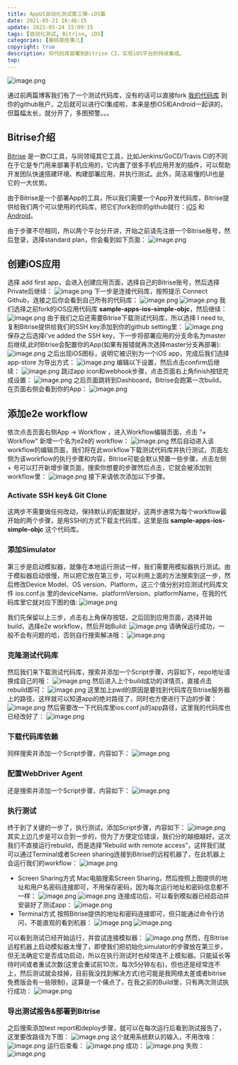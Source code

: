```yaml
---
title: AppUI自动化测试第三弹-iOS篇
date: 2021-05-21 16:46:15
update: 2021-05-24 15:09:15
tags: [自动化测试, Bitrise, iOS]
categories: [搬砖那些事儿]
copyright: true
description: 将代码库部署到Bitrise CI，实现iOS平台的持续集成。
top:
---
```


![image.png](https://i.loli.net/2021/05/24/C63wHlmUE5o4Nh8.png)

通过前两篇博客我们有了一个测试代码库，没有的话可以直接fork [我的代码库](https://github.com/Summyj/AppUI-AutoTest) 到你的github账户，之后就可以进行CI集成啦，本来是想iOS和Android一起讲的，但篇幅太长，就分开了，多图预警。。。

## Bitrise介绍

[Bitrise](https://www.bitrise.io/) 是一款CI工具，与同领域其它工具，比如Jenkins/GoCD/Travis CI的不同在于它是专门用来部署手机应用的，它内置了很多手机应用开发的插件，可以帮助开发团队快速搭建环境、构建部署应用，并执行测试。此外，简洁易懂的UI也是它的一大优势。

由于Bitrise是一个部署App的工具，所以我们需要一个App开发代码库，Bitrise提供给我们两个可以使用的代码库，把它们fork到你的github就行：[iOS](https://github.com/bitrise-io/sample-apps-ios-simple-objc) 和 [Android](https://github.com/bitrise-io/sample-apps-android-sdk22)。

由于步骤不尽相同，所以两个平台分开讲，开始之前请先注册一个Bitrise账号，然后登录，选择standard plan，你会看到如下页面：
![image.png](https://i.loli.net/2021/05/24/ivXJu7KHpICV6Ay.png)

## 创建iOS应用
选择 add first app，会进入创建应用页面，选择自己的Bitrise账号，然后选择Private后继续：
![image.png](https://i.loli.net/2021/05/24/7JP2ti1xsuGfvDE.png)
下一步是连接代码库，按照提示 Connect Github，连接之后你会看到自己所有的代码库：
![image.png](https://i.loli.net/2021/05/24/ZjReaio4EVXcyYl.png)
![image.png](https://i.loli.net/2021/05/24/RD9NF4ZMaQ2zwc6.png)
我们选择之前fork的iOS应用代码库 **sample-apps-ios-simple-objc**，然后继续：
![image.png](https://i.loli.net/2021/05/24/835XDmsRhif7PCl.png)
由于我们之后还需要Bitrise下载测试代码库，所以选择 I need to, 复制Bitrise提供给我们的SSH key添加到你的github setting里：
![image.png](https://i.loli.net/2021/05/24/XJkaPhegf62cK1Y.png)
保存之后选择i've added the SSH key，下一步将部署应用的分支命名为master后继续,此时Bitrise会配置你的App(如果有报错就再次选择master分支再部署):
![image.png](https://i.loli.net/2021/05/26/HV53lg6SA8bmLpj.png)
之后出现iOS图标，说明它被识别为一个iOS app，完成后我们选择 app-store 为导出方式：
![image.png](https://i.loli.net/2021/05/24/XuqvxZcNVnSl5LE.png)
编辑以下设置，然后点击confirm后继续：
![image.png](https://i.loli.net/2021/05/24/lvsUiuCqImEkZga.png)
跳过app icon和webhook步骤，点击页面右上角finish按钮完成设置：
![image.png](https://i.loli.net/2021/05/24/zNgWhZAep1suL8t.png)
之后页面跳转到Dashboard，Bitrise会跑第一次build，在页面右侧会看到你的App：
![image.png](https://i.loli.net/2021/05/24/R1lQBKVOtpTN9JX.png)
## 添加e2e workflow
依次点击页面右侧App -> Workflow ，进入Workflow编辑页面，点击 “+ Workflow” 新增一个名为e2e的 workflow：
![image.png](https://i.loli.net/2021/05/24/pDifPg2hGw9ROcl.png)
然后自动进入该workflow的编辑页面，我们将在此workflow下载测试代码库并执行测试，页面左侧为该workflow的执行步骤和内容，Bitrise可能会默认预置一些步骤，点击左侧 + 号可以打开新增步骤页面，搜索你想要的步骤然后点击，它就会被添加到workflow里：
![image.png](https://i.loli.net/2021/05/24/N6P28sGVBMnU3T9.png)
接下来请依次添加以下步骤。

### Activate SSH key& Git Clone

这两步不需要做任何改动，保持默认的配置就好，这两步通常为每个workflow最开始的两个步骤，是用SSH的方式下载主代码库，这里是指 **sample-apps-ios-simple-objc** 这个代码库。

### 添加Simulator
第三步是启动模拟器，就像在本地运行测试一样，我们需要用模拟器执行测试。由于模拟器启动很慢，所以把它放在第三步，可以利用上面的方法搜索到这一步，然后修改Device Model、OS version、Platform，这三个值分别对应测试代码库文件 ios.conf.js 里的deviceName、platformVersion、platformName，在我的代码库里它就对应下图的值: 
![image.png](https://i.loli.net/2021/05/24/Qr9CitX4TwjNEae.png)

我们先保留以上三步，点击右上角保存按钮，之后回到应用页面，选择开始build，选择e2e workflow，然后开始Build:
![image.png](https://i.loli.net/2021/05/24/eJPU6g3AQf52cHy.png)
请确保运行成功，一般不会有问题的哈，否则自行搜索解决哦：
![image.png](https://i.loli.net/2021/05/24/6bvo2qVZQJiLUrM.png)

### 克隆测试代码库
然后我们来下载测试代码库，搜索并添加一个Script步骤，内容如下，repo地址请换成自己的哦：
![image.png](https://i.loli.net/2021/05/24/YJTKr2nZFby1P6j.png)
然后进入上个build成功的详情页，直接点击rebuild即可：
![image.png](https://i.loli.net/2021/05/24/FWTqsZHCjLbR3p5.png)
这里加上pwd的原因是要找到代码库在Bitrise服务器上的路径，这样就可以知道app的绝对路径了，同时也方便进行下边的步骤：
![image.png](https://i.loli.net/2021/05/24/mzqBDbnFk3ew2rx.png)
然后需要改一下代码库里ios.conf.js的app路径，这里我的代码库也已经改好了：
![image.png](https://i.loli.net/2021/05/24/pFK1HIQv2aDBmiR.png)

### 下载代码库依赖
同样搜索并添加一个Script步骤，内容如下：
![image.png](https://i.loli.net/2021/05/24/HSrBmEPCRUysTuD.png)

### 配置WebDriver Agent
还是搜索并添加一个Script步骤，内容如下：
![image.png](https://i.loli.net/2021/05/24/XBCVvrxsTWOpLIl.png)

### 执行测试
终于到了关键的一步了，执行测试，添加Script步骤，内容如下：
![image.png](https://i.loli.net/2021/05/24/D1iT3QGEnmtxu4d.png)
其实上边几步是可以合到一步的，但为了方便定位错误，我们分的越细越好。这次我们不直接运行rebuild，而是选择“Rebuild with remote access”，这样我们就可以通过Terminal或者Screen sharing连接到Bitrise的远程机器了，在此机器上会运行我们的workflow：
![image.png](https://i.loli.net/2021/05/24/HLoqAcZhWnmKfTv.png)
 - Screen Sharing方式
Mac电脑搜索Screen Sharing，然后按照上图提供的地址和用户名密码连接即可，不用保存密码，因为每次运行地址和密码信息都不一样：
![image.png](https://i.loli.net/2021/05/24/LkcajHwsOi2NGdJ.png)
![image.png](https://i.loli.net/2021/05/24/2XTuhMC4RzvL1dj.png)
连接成功后，可以看到模拟器已经启动并安装好了测试app：
![image.png](https://i.loli.net/2021/05/24/owjWUS7AJXz2CcO.png)
 - Terminal方式
按照Bitrise提供的地址和密码连接即可，但只能通过命令行访问，不能直观的看到机器：
![image.png](https://i.loli.net/2021/05/24/UClrYfRTsPz9pvN.png)
![image.png](https://i.loli.net/2021/05/24/8tuIP7OLKgi5b3R.png)

可以看到测试已经开始运行，并尝试连接模拟器：
![image.png](https://i.loli.net/2021/05/24/SqhAMYJP6HG91KL.png)
然而，在Bitrise远程机器上启动模拟器太慢了，即使我们把初始化simulator的步骤放在第三步，但无法确定它是否成功启动，所以在执行测试时也经常连不上模拟器。只能延长等待时间或者重试次数(这里会重试前10次，每次5分钟左右)，但也还是经常连不上，然后测试就会挂掉，目前我没找到解决方式(也可能是我网络太差或者bitrise免费版会有一些限制)，这算是一个痛点了，在我之前的Build里，只有两次测试执行成功：
![image.png](https://i.loli.net/2021/05/24/reWRbGQHMacCt72.png)

### 导出测试报告&部署到Bitrise
之后搜索添加test report和deploy步骤，就可以在每次运行后看到测试报告了，这里要改路径为下图：
![image.png](https://i.loli.net/2021/05/24/4ZJHWCGgRUzjb8m.png)
这个就用系统默认的输入，不用改啥：
![image.png](https://i.loli.net/2021/05/24/k1DOBazSQie7v2R.png)
运行后查看：
![image.png](https://i.loli.net/2021/05/24/RuSqzrx4bZyPcN5.png)
成功：
![image.png](https://i.loli.net/2021/05/24/qQFKNkY5IfhjuTO.png)
失败：
![image.png](https://i.loli.net/2021/05/24/wvBzbI3ya4tWUHQ.png)